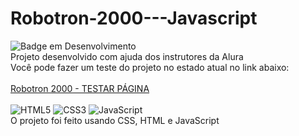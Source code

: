 # Robotron-2000---Javascript
![Badge em Desenvolvimento](http://img.shields.io/static/v1?label=STATUS&message=EM%20DESENVOLVIMENTO&color=GREEN&style=for-the-badge)
<br>
Projeto desenvolvido com ajuda dos instrutores da Alura
<br>
Você pode fazer um teste do projeto no estado atual no link abaixo:
<br>
<br>
<a href="https://robotron-2000-kappa-mocha.vercel.app">Robotron 2000 - TESTAR PÁGINA</a>
<br>
<br>
![HTML5](https://img.shields.io/badge/html5-%23E34F26.svg?style=for-the-badge&logo=html5&logoColor=white)
![CSS3](https://img.shields.io/badge/css3-%231572B6.svg?style=for-the-badge&logo=css3&logoColor=white)
![JavaScript](https://img.shields.io/badge/javascript-%23323330.svg?style=for-the-badge&logo=javascript&logoColor=%23F7DF1E)
<br>
O projeto foi feito usando CSS, HTML e JavaScript
